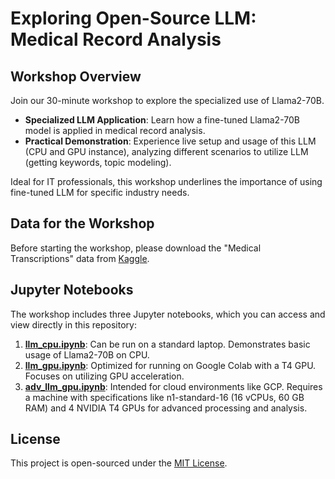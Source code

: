 # Exploring Open-Source LLM: Medical Record Analysis

## Workshop Overview
Join our 30-minute workshop to explore the specialized use of Llama2-70B.

- **Specialized LLM Application**: Learn how a fine-tuned Llama2-70B model is applied in medical record analysis.
- **Practical Demonstration**: Experience live setup and usage of this LLM (CPU and GPU instance), analyzing different scenarios to utilize LLM (getting keywords, topic modeling).

Ideal for IT professionals, this workshop underlines the importance of using fine-tuned LLM for specific industry needs.

## Data for the Workshop
Before starting the workshop, please download the "Medical Transcriptions" data from [Kaggle](https://www.kaggle.com/datasets/tboyle10/medicaltranscriptions).

## Jupyter Notebooks
The workshop includes three Jupyter notebooks, which you can access and view directly in this repository:
1. [**llm_cpu.ipynb**](llm_cpu.ipynb): Can be run on a standard laptop. Demonstrates basic usage of Llama2-70B on CPU.
2. [**llm_gpu.ipynb**](llm_gpu.ipynb): Optimized for running on Google Colab with a T4 GPU. Focuses on utilizing GPU acceleration.
3. [**adv_llm_gpu.ipynb**](adv_llm_gpu.ipynb): Intended for cloud environments like GCP. Requires a machine with specifications like n1-standard-16 (16 vCPUs, 60 GB RAM) and 4 NVIDIA T4 GPUs for advanced processing and analysis.

## License
This project is open-sourced under the [MIT License](LICENSE).